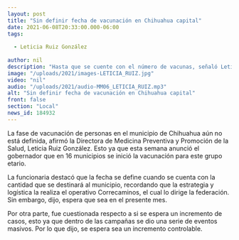 ```yaml
---
layout: post
title: "Sin definir fecha de vacunación en Chihuahua capital"
date: 2021-06-08T20:33:00.000-06:00
tags:
  
  - Leticia Ruiz González
  
author: nil
description: "Hasta que se cuente con el número de vacunas, señaló Leticia Ruiz."
image: "/uploads/2021/images-LETICIA_RUIZ.jpg"
video: "nil"
audio: "/uploads/2021/audio-MM06_LETICIA_RUIZ.mp3"
alt: "Sin definir fecha de vacunación en Chihuahua capital"
front: false
section: "Local"
news_id: 184932
---
```


La fase de vacunación de personas en el municipio de Chihuahua aún no está definida, afirmó la Directora de Medicina Preventiva y Promoción de la Salud, Leticia Ruiz González. Esto ya que esta semana anunció el gobernador que en 16 municipios se inició la vacunación para este grupo etario.

La funcionaria destacó que la fecha se define cuando se cuenta con la cantidad que se destinará al municipio, recordando que la estrategia y logística la realiza el operativo Correcaminos, el cual lo dirige la federación. Sin embargo, dijo, espera que sea en el presente mes. 

Por otra parte, fue cuestionada respecto a si se espera un incremento de casos, esto ya que dentro de las campañas se dio una serie de eventos masivos. Por lo que dijo, se espera sea un incremento controlable.
